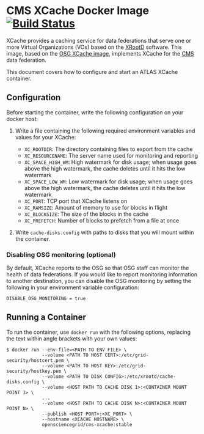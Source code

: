 CMS XCache Docker Image [![Build Status](https://travis-ci.org/opensciencegrid/docker-xcache.svg?branch=master)](https://travis-ci.org/opensciencegrid/docker-xcache)
=========================

XCache provides a caching service for data federations that serve one or more Virtual Organizations (VOs) based on the
[XRootD](http://xrootd.org/) software.
This image, based on the [OSG XCache image](https://hub.docker.com/r/opensciencegrid/xcache), implements XCache for the
[CMS](https://github.com/opensciencegrid/topology/blob/master/virtual-organizations/CMS.yaml) data federation.

This document covers how to configure and start an ATLAS XCache container.

Configuration
-------------

Before starting the container, write the following configuration on your docker host:

1. Write a file containing the following required environment variables and values for your XCache:

    - `XC_ROOTDIR`: The directory containing files to export from the cache
    - `XC_RESOURCENAME`: The server name used for monitoring and reporting
    - `XC_SPACE_HIGH_WM`: High watermark for disk usage;
      when usage goes above the high watermark, the cache deletes until it hits the low watermark
    - `XC_SPACE_LOW_WM`: Low watermark for disk usage;
      when usage goes above the high watermark, the cache deletes until it hits the low watermark
    - `XC_PORT`: TCP port that XCache listens on
    - `XC_RAMSIZE`: Amount of memory to use for blocks in flight
    - `XC_BLOCKSIZE`: The size of the blocks in the cache
    - `XC_PREFETCH`: Number of blocks to prefetch from a file at once

1. Write `cache-disks.config` with paths to disks that you will mount within the container.

### Disabling OSG monitoring (optional) ###

By default, XCache reports to the OSG so that OSG staff can monitor the health of data federations.
If you would like to report monitoring information to another destination, you can disable the OSG monitoring by setting
the following in your environment variable configuration:

```
DISABLE_OSG_MONITORING = true
```

Running a Container
-------------------

To run the container, use `docker run` with the following options, replacing the text within angle brackets with your
own values:


```
$ docker run --env-file=<PATH TO ENV FILE> \
             --volume <PATH TO HOST CERT>:/etc/grid-security/hostcert.pem \
             --volume <PATH TO HOST KEY>:/etc/grid-security/hostkey.pem \
             --volume <PATH TO DISK CONFIG>:/etc/xrootd/cache-disks.config \
             --volume <HOST PATH TO CACHE DISK 1>:<CONTAINER MOUNT POINT 1> \
             ...
             --volume <HOST PATH TO CACHE DISK N>:<CONTAINER MOUNT POINT N> \
             --publish <HOST PORT>:<XC_PORT> \
             --hostname <XCACHE HOSTNAME> \
             opensciencegrid/cms-xcache:stable
```
